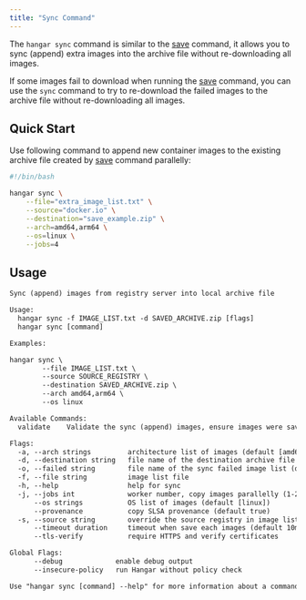 ```yaml
---
title: "Sync Command"
---
```


The `hangar sync` command is similar to the [save](/docs/v1.9/save/save) command, it allows you to sync (append) extra images into the archive file without re-downloading all images.

If some images fail to download when running the [save](/docs/v1.9/save/save) command, you can use the `sync` command to try to re-download the failed images to the archive file without re-downloading all images.

## Quick Start

Use following command to append new container images to the existing archive file created by [save](/docs/v1.9/save/save#quick-start) command parallelly:

```bash
#!/bin/bash

hangar sync \
    --file="extra_image_list.txt" \
    --source="docker.io" \
    --destination="save_example.zip" \
    --arch=amd64,arm64 \
    --os=linux \
    --jobs=4
```

## Usage

```txt title="hangar sync --help"
Sync (append) images from registry server into local archive file

Usage:
  hangar sync -f IMAGE_LIST.txt -d SAVED_ARCHIVE.zip [flags]
  hangar sync [command]

Examples:

hangar sync \
        --file IMAGE_LIST.txt \
        --source SOURCE_REGISTRY \
        --destination SAVED_ARCHIVE.zip \
        --arch amd64,arm64 \
        --os linux

Available Commands:
  validate    Validate the sync (append) images, ensure images were saved into archive file

Flags:
  -a, --arch strings         architecture list of images (default [amd64,arm64])
  -d, --destination string   file name of the destination archive file
  -o, --failed string        file name of the sync failed image list (default "sync-failed.txt")
  -f, --file string          image list file
  -h, --help                 help for sync
  -j, --jobs int             worker number, copy images parallelly (1-20) (default 1)
      --os strings           OS list of images (default [linux])
      --provenance           copy SLSA provenance (default true)
  -s, --source string        override the source registry in image list
      --timeout duration     timeout when save each images (default 10m0s)
      --tls-verify           require HTTPS and verify certificates

Global Flags:
      --debug             enable debug output
      --insecure-policy   run Hangar without policy check

Use "hangar sync [command] --help" for more information about a command.
```
